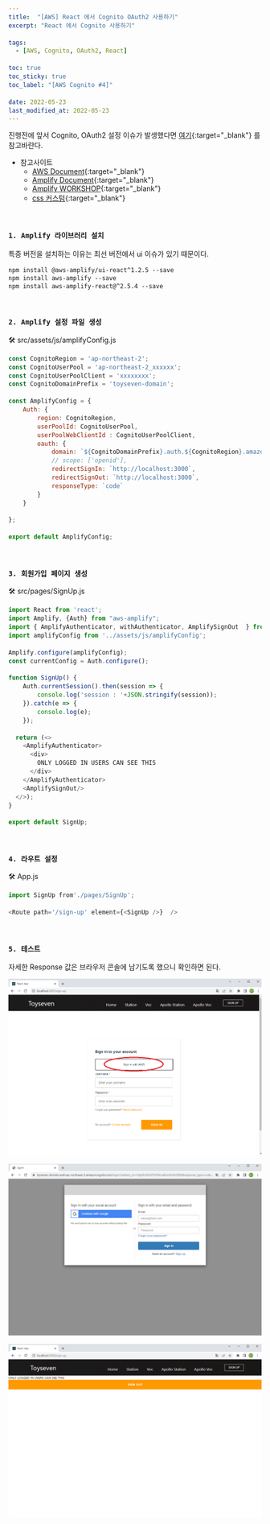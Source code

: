 ```yaml
---
title:  "[AWS] React 에서 Cognito OAuth2 사용하기"
excerpt: "React 에서 Cognito 사용하기"

tags:
  - [AWS, Cognito, OAuth2, React]

toc: true
toc_sticky: true
toc_label: "[AWS Cognito #4]"
 
date: 2022-05-23
last_modified_at: 2022-05-23
---
```



진행전에 앞서 Cognito, OAuth2 설정 이슈가 발생했다면 [여기](https://ymkmoon.github.io/Aws-02-Cognito/){:target="_blank"} 를 참고바란다.


- 참고사이트
  - [AWS Document](https://aws.amazon.com/ko/getting-started/guides/deploy-webapp-amplify/module-two/){:target="_blank"}
  - [Amplify Document](https://docs.amplify.aws/lib/auth/start/q/platform/js/#configure-your-application){:target="_blank"}
  - [Amplify WORKSHOP](https://master.d3f5073vvso9t3.amplifyapp.com/lab2/contents/frontend/){:target="_blank"}
  - [css 커스텀](https://velog.io/@younge/AWS-Cognito%EC%99%80-Amplify%EB%A1%9C-%EB%A1%9C%EA%B7%B8%EC%9D%B8-%EA%B8%B0%EB%8A%A5-%EA%B5%AC%ED%98%84%ED%95%98%EA%B8%B0-React){:target="_blank"}

<br>


### ``1. Amplify 라이브러리 설치``

특증 버전을 설치하는 이유는 최선 버전에서 ui 이슈가 있기 때문이다. 

```console
npm install @aws-amplify/ui-react^1.2.5 --save
npm install aws-amplify --save
npm install aws-amplify-react@^2.5.4 --save
```
<br>


### ``2. Amplify 설정 파일 생성``

🛠 src/assets/js/amplifyConfig.js

```js
const CognitoRegion = 'ap-northeast-2';
const CognitoUserPool = 'ap-northeast-2_xxxxxx';
const CognitoUserPoolClient = 'xxxxxxxx';
const CognitoDomainPrefix = 'toyseven-domain';

const AmplifyConfig = {
    Auth: {
        region: CognitoRegion,
        userPoolId: CognitoUserPool,
        userPoolWebClientId : CognitoUserPoolClient,
        oauth: {
            domain: `${CognitoDomainPrefix}.auth.${CognitoRegion}.amazoncognito.com`,
            // scope: ['openid'],
            redirectSignIn: `http://localhost:3000`,
            redirectSignOut: `http://localhost:3000`,
            responseType: `code`
        }
    }

};

export default AmplifyConfig;

```

<br>


### ``3. 회원가입 페이지 생성``

🛠 src/pages/SignUp.js

```js
import React from 'react';
import Amplify, {Auth} from "aws-amplify";
import { AmplifyAuthenticator, withAuthenticator, AmplifySignOut  } from "@aws-amplify/ui-react";
import amplifyConfig from '../assets/js/amplifyConfig';

Amplify.configure(amplifyConfig);
const currentConfig = Auth.configure();

function SignUp() {
    Auth.currentSession().then(session => {
        console.log('session : '+JSON.stringify(session));
    }).catch(e => {
        console.log(e);
    });

  return (<>
    <AmplifyAuthenticator>
      <div>
        ONLY LOGGED IN USERS CAN SEE THIS
      </div>
    </AmplifyAuthenticator>
    <AmplifySignOut/>
  </>);
}
  
export default SignUp;
```

<br>


### ``4. 라우트 설정``

🛠 App.js

```js
import SignUp from'./pages/SignUp';

<Route path='/sign-up' element={<SignUp />}  />
```

<br>


### ``5. 테스트``

자세한 Response 값은 브라우저 콘솔에 남기도록 했으니 확인하면 된다.

![COGNITO](/assets/image/aws/AWS_Cognito_React_01.PNG)

![COGNITO](/assets/image/aws/AWS_Cognito_React_02.PNG)

![COGNITO](/assets/image/aws/AWS_Cognito_React_03.PNG)

